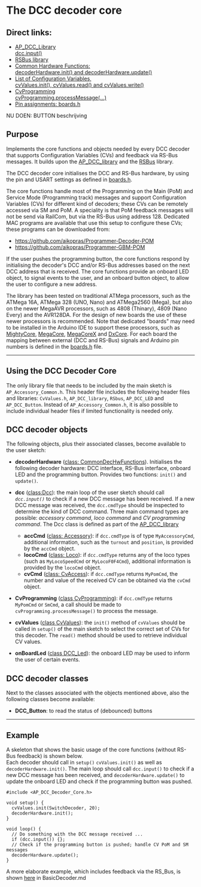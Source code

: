 
# The DCC decoder core #

## Direct links: ##
- [AP_DCC_Library  
  dcc.input()](https://github.com/aikopras/AP_DCC_library#AP_DCC_library)
- [RSBus library](https://github.com/aikopras/RSbus)
- [Common Hardware Functions:  
  decoderHardware.init() and decoderHardware.update()](src/CommonFunctions/CommonFunctions.md)
- [List of Configuration Variables,  
  cvValues.init(), cvValues.read() and cvValues.write()](src/CvValues/CvValues.md)
- [CvProgramming  
  cvProgramming.processMessage(...)](src/CommonFunctions/CvProgramming.md)  
- [Pin assignments: boards.h](src/boards.h)


NU DOEN: BUTTON beschrijving
## Purpose ##

Implements the core functions and objects needed by every DCC decoder that supports Configuration Variables (CVs) and feedback via RS-Bus messages. It builds upon the [AP_DCC_library](https://github.com/aikopras/AP_DCC_library#AP_DCC_library) and the [RSBus](https://github.com/aikopras/RSbus) library.

The DCC decoder core initialises the DCC and RS-Bus hardware, by using the pin and USART settings as defined in [boards.h](src/boards.h).

The core functions handle most of the Programming on the Main (PoM) and Service Mode (Programming track) messages and support Configuration Variables (CVs) for different kind of decoders; these CVs can be remotely accessed via SM and PoM. A speciality is that PoM feedback messages will not be send via RailCom, but via the RS-Bus using address 128. Dedicated MAC programs are available that use this setup to configure these CVs; these programs can be downloaded from:
- https://github.com/aikopras/Programmer-Decoder-POM
- https://github.com/aikopras/Programmer-GBM-POM

If the user pushes the programming button, the core functions respond by initialising the decoder's DCC and/or RS-Bus addresses based on the next DCC address that is received. The core functions provide an onboard LED object, to signal events to the user, and an onboard button object, to allow the user to configure a new address.

The library has been tested on traditional ATMega processors, such as the ATMega 16A, ATMega 328 (UNO, Nano) and ATMega2560 (Mega), but also on the newer MegaAVR processors, such as 4808 (Thinary), 4809 (Nano Every) and the AVR128DA. For the design of new boards the use of these newer processors is recommended. Note that dedicated "boards" may need to be installed in the Arduino IDE to support these processors, such as [MightyCore](https://github.com/MCUdude/MightyCore), [MegaCore](https://github.com/MCUdude/MegaCore), [MegaCoreX](https://github.com/MCUdude/MegaCoreX) and [DxCore](https://github.com/SpenceKonde/DxCore). For each board the mapping between external (DCC and RS-Bus) signals and Arduino pin numbers is defined in the [boards.h](src/boards.h) file.

____

## Using the DCC Decoder Core ##
The only library file that needs to be included by the main sketch is `AP_Accessory_Common.h`. This header file includes the following header files and libraries: `CvValues.h`, `AP_DCC_library`, `RSbus`, `AP_DCC_LED` and `AP_DCC_Button`. Instead of `AP_Accessory_Common.h`, it is also possible to include individual header files if limited functionality is needed only.

## DCC decoder objects ##
The following objects, plus their associated classes, become available to the user sketch:

- **decoderHardware** ([class: CommonDecHwFunctions](src/CommonFunctions/CommonFunctions.md)). Initialises the following decoder hardware: DCC interface, RS-Bus interface, onboard LED and the programming button. Provides two functions: `init()` and `update()`.

- **dcc** ([class:Dcc](https://github.com/aikopras/AP_DCC_library#DCC)): the main loop of the user sketch should call *`dcc.input()`* to check if a new DCC message has been received. If a new DCC message was received, the `dcc.cmdType` should be inspected to determine the kind of DCC command. Three main command types are possible: *accessory command*, *loco command* and *CV programming command*. The Dcc class is defined as part of the [AP_DCC_library](https://github.com/aikopras/AP_DCC_library#AP_DCC_library)
  - **accCmd** ([class: Accessory](https://github.com/aikopras/AP_DCC_library#ACCESSORY)): if `dcc.cmdType` is of type `MyAccessoryCmd`, additional information, such as the `turnout` and `position`, is provided by the `accCmd` object.
  - **locoCmd** ([class: Loco](https://github.com/aikopras/AP_DCC_library#LOCO)): if `dcc.cmdType` returns any of the loco types (such as `MyLocoSpeedCmd` or `MyLocoF0F4Cmd`), additional information is provided by the `locoCmd` object.
  - **cvCmd** ([class: CvAccess](https://github.com/aikopras/AP_DCC_library#CvAccess)): if `dcc.cmdType` returns `MyPomCmd`, the number and value of the received CV can be obtained via the `cvCmd` object.

- **CvProgramming** ([class CvProgramming](src/CommonFunctions/CvProgramming.md#CvProgramming)): if `dcc.cmdType` returns `MyPomCmd` or `SmCmd`, a call should be made to `cvProgramming.processMessage()` to process the message.

- **cvValues** ([class CvValues](src/CvValues/CvValues.md#CvValues)): the `init()` method of `cvValues` should be called in `setup()` of the main sketch to select the correct set of CVs for this decoder. The `read()` method should be used to retrieve individual CV values.

- **onBoardLed** ([class DCC_Led](src/LED/LED.md#LED)): the onboard LED may be used to inform the user of certain events.

## DCC decoder classes ##
Next to the classes associated with the objects mentioned above, also the following classes become available:

- **DCC_Button**: to read the status of (debounced) buttons
___
## Example ##
A skeleton that shows the basic usage of the core functions (without RS-Bus feedback) is shown below.  
Each decoder should call in `setup()` `cvValues.init()` as well as `decoderHardware.init()`. The main loop should call `dcc.input()` to check if a new DCC message has been received, and `decoderHardware.update()` to update the onboard LED and check if the programming button was pushed.

````
#include <AP_DCC_Decoder_Core.h>

void setup() {
  cvValues.init(SwitchDecoder, 20);
  decoderHardware.init();
}

void loop() {
  // Do something with the DCC message received ...
  if (dcc.input()) {};
  // Check if the programming button is pushed; handle CV PoM and SM messages
  decoderHardware.update();
}
````
A more elaborate example, which includes feedback via the RS_Bus, is shown [here](examples/BasicDecoder/BasicDecoder.md) in BasicDecoder.md
